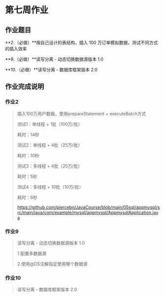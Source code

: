 # 第七周作业

## 作业题目

**2.（必做）**按自己设计的表结构，插入 100 万订单模拟数据，测试不同方式的插入效率

**9.（必做）**读写分离 - 动态切换数据源版本 1.0

**10.（必做）**读写分离 - 数据库框架版本 2.0

## 作业完成说明

### 作业2

> 插入100万用户数据，使用prepareStatement + executeBatch方式
>
> 测试1：单线程 + 1批（100万/批）
>
> 耗时：14秒
>
> 测试2：单线程 + 4批（25万/批）
>
> 耗时：10秒
>
> 测试3：多线程 + 4批（25万/批）
>
> 耗时：5秒
>
> 测试4：多线程 + 10批（10万/批）
>
> 耗时：6秒
>
> https://github.com/piercebn/JavaCourse/blob/main/05sql/appmysql/src/main/java/com/example/mysql/appmysql/AppmysqlApplication.java



### 作业9

> 读写分离 - 动态切换数据源版本 1.0
>
> 1.配置多数据源
>
> 2.使用@DS注解指定使用哪个数据源



### 作业10

> 读写分离 - 数据库框架版本 2.0
>
> 












